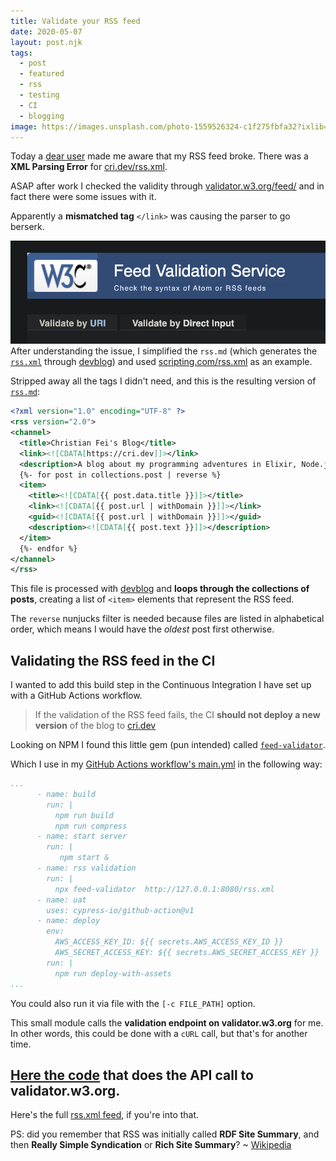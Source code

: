 ```yaml
---
title: Validate your RSS feed
date: 2020-05-07
layout: post.njk
tags:
  - post
  - featured
  - rss
  - testing
  - CI
  - blogging
image: https://images.unsplash.com/photo-1559526324-c1f275fbfa32?ixlib=rb-1.2.1&ixid=eyJhcHBfaWQiOjEyMDd9&auto=format&fit=crop&w=600&q=80
---
```


Today a [dear user](https://twitter.com/simevidas/status/1258409638611038213) made me aware that my RSS feed broke. There was a **XML Parsing Error** for [cri.dev/rss.xml](/rss.xml).

ASAP after work I checked the validity through [validator.w3.org/feed/](https://validator.w3.org/feed/) and in fact there were some issues with it.

Apparently a **mismatched tag** `</link>` was causing the parser to go berserk.

![w3-feed-validator.png](/assets/images/posts/w3-feed-validator.png)
After understanding the issue, I simplified the `rss.md` (which generates the [`rss.xml`](https://github.com/christian-fei/christian-fei.github.io/blob/master/rss.md) through [devblog](/posts/2020-04-19-devblog-yet-another-static-site-generator-seriously/)) and used [scripting.com/rss.xml](http://scripting.com/rss.xml) as an example.

Stripped away all the tags I didn't need, and this is the resulting version of [`rss.md`](https://github.com/christian-fei/christian-fei.github.io/blob/master/rss.md):

```xml
<?xml version="1.0" encoding="UTF-8" ?>
<rss version="2.0">
<channel>
  <title>Christian Fei's Blog</title>
  <link><![CDATA[https://cri.dev]]></link>
  <description>A blog about my programming adventures in Elixir, Node.js and JavaScript</description>
  {%- for post in collections.post | reverse %}
  <item>
    <title><![CDATA[{{ post.data.title }}]]></title>
    <link><![CDATA[{{ post.url | withDomain }}]]></link>
    <guid><![CDATA[{{ post.url | withDomain }}]]></guid>
    <description><![CDATA[{{ post.text }}]]></description>
  </item>
  {%- endfor %}
</channel>
</rss>
```

This file is processed with [devblog](/posts/2020-04-19-devblog-yet-another-static-site-generator-seriously/) and **loops through the collections of posts**, creating a list of `<item>` elements that represent the RSS feed.

The `reverse` nunjucks filter is needed because files are listed in alphabetical order, which means I would have the *oldest* post first otherwise.

## Validating the RSS feed in the CI

I wanted to add this build step in the Continuous Integration I have set up with a GitHub Actions workflow.

> If the validation of the RSS feed fails, the CI **should not deploy a new version** of the blog to [cri.dev](/)

Looking on NPM I found this little gem (pun intended) called [`feed-validator`](https://www.npmjs.com/package/feed-validator).

Which I use in my [GitHub Actions workflow's main.yml](https://github.com/christian-fei/christian-fei.github.io/blob/master/.github/workflows/main.yml) in the following way:

```yml
...
      - name: build
        run: |
          npm run build
          npm run compress
      - name: start server
        run: |
           npm start &
      - name: rss validation
        run: |
          npx feed-validator  http://127.0.0.1:8080/rss.xml
      - name: uat
        uses: cypress-io/github-action@v1
      - name: deploy
        env:
          AWS_ACCESS_KEY_ID: ${{ secrets.AWS_ACCESS_KEY_ID }}
          AWS_SECRET_ACCESS_KEY: ${{ secrets.AWS_SECRET_ACCESS_KEY }}
        run: |
          npm run deploy-with-assets
...
```

You could also run it via file with the `[-c FILE_PATH]` option.

This small module calls the **validation endpoint on validator.w3.org** for me. In other words, this could be done with a `cURL` call, but that's for another time.

[Here the code](https://github.com/andre487/feed-validator/blob/master/providers/feed-validator.js#L43) that does the API call to validator.w3.org.
---

Here's the full [rss.xml feed](/rss.xml), if you're into that.

PS: did you remember that RSS was initially called **RDF Site Summary**, and then **Really Simple Syndication** or **Rich Site Summary**? ~ [Wikipedia](https://en.wikipedia.org/wiki/RSS)
